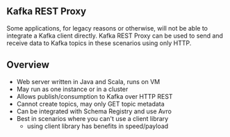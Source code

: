 ## Kafka REST Proxy
Some applications, for legacy reasons or otherwise, will not be able to integrate a Kafka client directly. Kafka REST Proxy can be used to send and receive data to Kafka topics in these scenarios using only HTTP.

## Overview
- Web server written in Java and Scala, runs on VM
- May run as one instance or in a cluster
- Allows publish/consumption to Kafka over HTTP REST
- Cannot create topics, may only GET topic metadata
- Can be integrated with Schema Registry and use Avro
- Best in scenarios where you can't use a client library
    - using client library has benefits in speed/payload